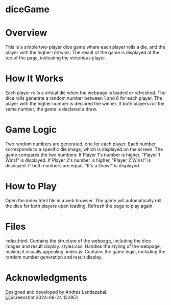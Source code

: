 # diceGame

# Overview
This is a simple two-player dice game where each player rolls a die, and the player with the higher roll wins. The result of the game is displayed at the top of the page, indicating the victorious player.

# How It Works
Each player rolls a virtual die when the webpage is loaded or refreshed.
The dice rolls generate a random number between 1 and 6 for each player.
The player with the higher number is declared the winner.
If both players roll the same number, the game is declared a draw.
# Game Logic
Two random numbers are generated, one for each player.
Each number corresponds to a specific die image, which is displayed on the screen.
The game compares the two numbers:
If Player 1's number is higher, "Player 1 Wins!" is displayed.
If Player 2's number is higher, "Player 2 Wins!" is displayed.
If both numbers are equal, "It's a Draw!" is displayed.
# How to Play
Open the index.html file in a web browser.
The game will automatically roll the dice for both players upon loading.
Refresh the page to play again.
# Files
index.html: Contains the structure of the webpage, including the dice images and result display.
styles.css: Handles the styling of the webpage, making it visually appealing.
index.js: Contains the game logic, including the random number generation and result display.

# Acknowledgments
Designed and developed by Andres Landazabal.
![Screenshot 2024-08-24 122951](https://github.com/user-attachments/assets/8173dec3-b81c-48d9-8112-e1baef0de17d)
